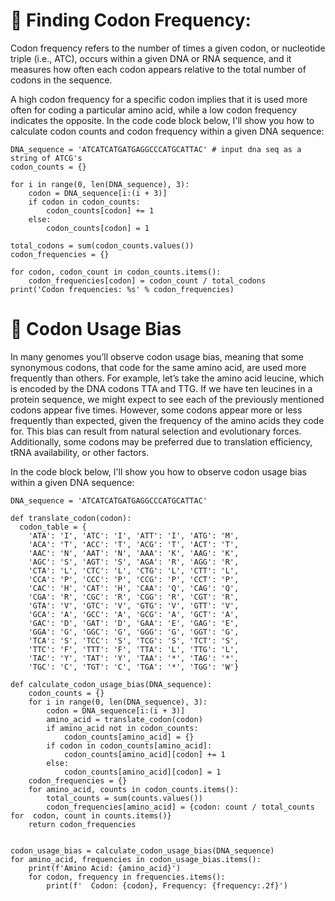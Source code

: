 # 🧬 Finding Codon Frequency:

Codon frequency refers to the number of times a given codon, or nucleotide triple (i.e., ATC), occurs within a given DNA or RNA sequence, and it measures how often each codon appears relative to the total number of codons in the sequence.

A high codon frequency for a specific codon implies that it is used more often for coding a particular amino acid, while a low codon frequency indicates the opposite. In the code code block below, I'll show you how to calculate codon counts and codon frequency within a given DNA sequence:

```
DNA_sequence = 'ATCATCATGATGAGGCCCATGCATTAC' # input dna seq as a string of ATCG's
codon_counts = {} 

for i in range(0, len(DNA_sequence), 3): 
    codon = DNA_sequence[i:(i + 3)]
    if codon in codon_counts: 
        codon_counts[codon] += 1
    else: 
        codon_counts[codon] = 1 

total_codons = sum(codon_counts.values())
codon_frequencies = {}

for codon, codon_count in codon_counts.items(): 
    codon_frequencies[codon] = codon_count / total_codons 
print('Codon frequencies: %s' % codon_frequencies)
```

# 🧬 Codon Usage Bias

In many genomes you’ll observe codon usage bias, meaning that some synonymous codons, that code for the same amino acid, are used more frequently than others. For example, let’s take the amino acid leucine, which is encoded by the DNA codons TTA and TTG. If we have ten leucines in a protein sequence, we might expect to see each of the previously mentioned codons appear five times. However, some codons appear more or less frequently than expected, given the frequency of the amino acids they code for. This bias can result from natural selection and evolutionary forces. Additionally, some codons may be preferred due to translation efficiency, tRNA availability, or other factors.

In the code block below, I'll show you how to observe codon usage bias within a given DNA sequence:

```
DNA_sequence = 'ATCATCATGATGAGGCCCATGCATTAC'

def translate_codon(codon):    
  codon_table = {
    'ATA': 'I', 'ATC': 'I', 'ATT': 'I', 'ATG': 'M',
    'ACA': 'T', 'ACC': 'T', 'ACG': 'T', 'ACT': 'T',
    'AAC': 'N', 'AAT': 'N', 'AAA': 'K', 'AAG': 'K',
    'AGC': 'S', 'AGT': 'S', 'AGA': 'R', 'AGG': 'R',
    'CTA': 'L', 'CTC': 'L', 'CTG': 'L', 'CTT': 'L',
    'CCA': 'P', 'CCC': 'P', 'CCG': 'P', 'CCT': 'P',
    'CAC': 'H', 'CAT': 'H', 'CAA': 'Q', 'CAG': 'Q',
    'CGA': 'R', 'CGC': 'R', 'CGG': 'R', 'CGT': 'R',
    'GTA': 'V', 'GTC': 'V', 'GTG': 'V', 'GTT': 'V',
    'GCA': 'A', 'GCC': 'A', 'GCG': 'A', 'GCT': 'A',
    'GAC': 'D', 'GAT': 'D', 'GAA': 'E', 'GAG': 'E',
    'GGA': 'G', 'GGC': 'G', 'GGG': 'G', 'GGT': 'G',
    'TCA': 'S', 'TCC': 'S', 'TCG': 'S', 'TCT': 'S',
    'TTC': 'F', 'TTT': 'F', 'TTA': 'L', 'TTG': 'L',
    'TAC': 'Y', 'TAT': 'Y', 'TAA': '*', 'TAG': '*',
    'TGC': 'C', 'TGT': 'C', 'TGA': '*', 'TGG': 'W'}

def calculate_codon_usage_bias(DNA_sequence):
    codon_counts = {}
    for i in range(0, len(DNA_sequence), 3):
        codon = DNA_sequence[i:(i + 3)]
        amino_acid = translate_codon(codon)  
        if amino_acid not in codon_counts:
            codon_counts[amino_acid] = {}
        if codon in codon_counts[amino_acid]:
            codon_counts[amino_acid][codon] += 1
        else:
            codon_counts[amino_acid][codon] = 1
    codon_frequencies = {}
    for amino_acid, counts in codon_counts.items():
        total_counts = sum(counts.values())
        codon_frequencies[amino_acid] = {codon: count / total_counts for  codon, count in counts.items()}
    return codon_frequencies


codon_usage_bias = calculate_codon_usage_bias(DNA_sequence)
for amino_acid, frequencies in codon_usage_bias.items():
    print(f'Amino Acid: {amino_acid}')
    for codon, frequency in frequencies.items():
        print(f'  Codon: {codon}, Frequency: {frequency:.2f}')
```
